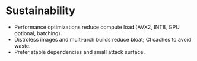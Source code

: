 <!-- SPDX-License-Identifier: Apache-2.0 -->
# Sustainability

- Performance optimizations reduce compute load (AVX2, INT8, GPU optional, batching).
- Distroless images and multi‑arch builds reduce bloat; CI caches to avoid waste.
- Prefer stable dependencies and small attack surface.
